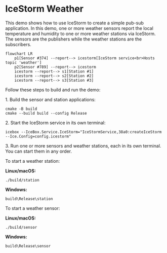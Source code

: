 # IceStorm Weather

This demo shows how to use IceStorm to create a simple pub-sub application. In this demo, one or more weather sensors
report the local temperature and humidity to one or more weather stations via IceStorm. The sensors are the publishers
while the weather stations are the subscribers.

```mermaid
flowchart LR
    p1[Sensor #374] --report--> icestorm[IceStorm service<br>Hosts topic 'weather']
    p2[Sensor #789] --report--> icestorm
    icestorm --report--> s1[Station #1]
    icestorm --report--> s2[Station #2]
    icestorm --report--> s3[Station #3]
```

Follow these steps to build and run the demo:

1\. Build the sensor and station applications:

```shell
cmake -B build
cmake --build build --config Release
```

2\. Start the IceStorm service in its own terminal:

```shell
icebox --IceBox.Service.IceStorm="IceStormService,38a0:createIceStorm --Ice.Config=config.icestorm"
```

3\. Run one or more sensors and weather stations, each in its own terminal. You can start them in any order.

To start a weather station:

**Linux/macOS:**

```shell
./build/station
```

**Windows:**

```shell
build\Release\station
```

To start a weather sensor:

**Linux/macOS:**

```shell
./build/sensor
```

**Windows:**

```shell
build\Release\sensor
```
